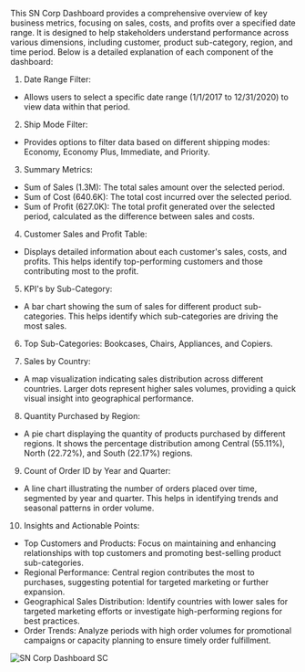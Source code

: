 This SN Corp Dashboard provides a comprehensive overview of key business metrics, focusing on sales, costs, and profits over a specified date range. It is designed to help stakeholders understand performance across various dimensions, including customer, product sub-category, region, and time period. Below is a detailed explanation of each component of the dashboard:

1. Date Range Filter:
- Allows users to select a specific date range (1/1/2017 to 12/31/2020) to view data within that period.

2. Ship Mode Filter:
- Provides options to filter data based on different shipping modes: Economy, Economy Plus, Immediate, and Priority.

3. Summary Metrics:
- Sum of Sales (1.3M): The total sales amount over the selected period.
- Sum of Cost (640.6K): The total cost incurred over the selected period.
- Sum of Profit (627.0K): The total profit generated over the selected period, calculated as the difference between sales and costs.

4. Customer Sales and Profit Table:
- Displays detailed information about each customer's sales, costs, and profits. This helps identify top-performing customers and those contributing most to the profit.

5. KPI's by Sub-Category:
- A bar chart showing the sum of sales for different product sub-categories. This helps identify which sub-categories are driving the most sales.

6. Top Sub-Categories: Bookcases, Chairs, Appliances, and Copiers.

7. Sales by Country:
- A map visualization indicating sales distribution across different countries. Larger dots represent higher sales volumes, providing a quick visual insight into geographical performance.

8. Quantity Purchased by Region:
- A pie chart displaying the quantity of products purchased by different regions. It shows the percentage distribution among Central (55.11%), North (22.72%), and South (22.17%) regions.

9. Count of Order ID by Year and Quarter:
- A line chart illustrating the number of orders placed over time, segmented by year and quarter. This helps in identifying trends and seasonal patterns in order volume.

10. Insights and Actionable Points:
- Top Customers and Products: Focus on maintaining and enhancing relationships with top customers and promoting best-selling product sub-categories.
- Regional Performance: Central region contributes the most to purchases, suggesting potential for targeted marketing or further expansion.
- Geographical Sales Distribution: Identify countries with lower sales for targeted marketing efforts or investigate high-performing regions for best practices.
- Order Trends: Analyze periods with high order volumes for promotional campaigns or capacity planning to ensure timely order fulfillment.


![SN Corp Dashboard SC](https://github.com/user-attachments/assets/76e22a25-ea50-4c22-9523-74a09444624d)


